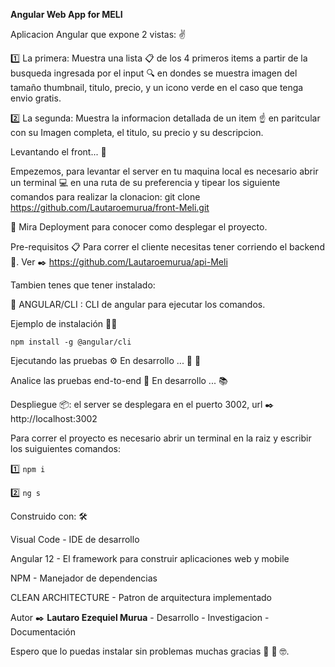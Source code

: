 **Angular Web App for MELI**

Aplicacion Angular que expone 2 vistas: ✌️

1️⃣ La primera: Muestra una lista 📋 de los 4 primeros items a partir de la busqueda ingresada por el input 🔍 en dondes se muestra imagen del tamaño thumbnail, titulo, precio, y un icono verde en el caso que tenga envio gratis.

2️⃣ La segunda: Muestra la informacion  detallada de un item ☝️ en paritcular con su Imagen completa, el titulo, su precio y su descripcion. 

Levantando el front... 🚀

Empezemos, para levantar el server en tu maquina local es necesario abrir un terminal 💻 en una ruta de su preferencia y tipear los siguiente comandos para realizar la clonacion: 
git clone https://github.com/Lautaroemurua/front-Meli.git

👀 Mira Deployment para conocer como desplegar el proyecto.

Pre-requisitos 📋 Para correr el cliente necesitas tener corriendo el backend 🚀. Ver ✒️ https://github.com/Lautaroemurua/api-Meli

Tambien tenes que tener instalado:

🔴 ANGULAR/CLI : CLI de angular para ejecutar los comandos.

Ejemplo de instalación 🔩🔧

```npm install -g @angular/cli```

Ejecutando las pruebas ⚙️ En desarrollo ... 🔧 🔩

Analice las pruebas end-to-end 🔩 En desarrollo ... 📚

Despliegue 📦: el server se desplegara en el puerto 3002, url ✒️ http://localhost:3002

Para correr el proyecto es necesario abrir un terminal en la raiz y escribir los suiguientes comandos:

:one: ```npm i```

:two: ```ng s```


Construido con: 🛠️

Visual Code - IDE de desarrollo

Angular 12 - El framework para construir aplicaciones web y mobile

NPM - Manejador de dependencias 

CLEAN ARCHITECTURE - Patron de arquitectura implementado 


Autor ✒️ **Lautaro Ezequiel Murua** - Desarrollo - Investigacion  - Documentación

Espero que lo puedas instalar sin problemas muchas gracias 🎁 🍺 🤓.
